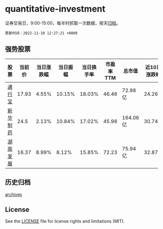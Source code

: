 # quantitative-investment

证券交易日，9:00-15:00，每半时抓取一次数据，按天[归档](archives)。

`更新时间：2022-11-10 12:27:21 +0800`

## 强势股票

|股票|当前价|当日涨跌幅|当日振幅|当日换手率|市盈率TTM|总市值|近10日涨跌幅|
|----|----|----|----|----|----|----|----|
|[通行宝](https://xueqiu.com/S/SZ301339)|17.93|4.55%|10.15%|18.03%|46.46|72.98亿|24.26%|
|[新华制药](https://xueqiu.com/S/SZ000756)|24.5|2.13%|10.84%|17.02%|45.98|164.06亿|30.74%|
|[湖南发展](https://xueqiu.com/S/SZ000722)|16.37|8.99%|8.12%|15.85%|72.23|75.94亿|32.87%|

## 历史归档

[archives](archives)

## License

See the [LICENSE](LICENSE) file for license rights and limitations (MIT).